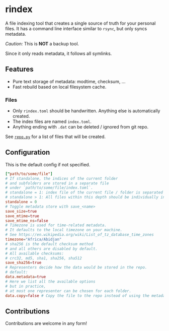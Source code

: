 # rindex

A file indexing tool that creates a single source of truth for your personal files.
It has a command line interface similar to `rsync`, but only syncs metadata.

_Caution:_ This is **NOT** a backup tool.

Since it only reads metadata,
it follows all symlinks.

## Features

* Pure text storage of metadata: modtime, checksum, ...
* Fast rebuild based on local filesystem cache.

### Files

* Only `rindex.toml` should be handwritten.
Anything else is automatically created.
* The index files are named `index.toml`.
* Anything ending with `.dat` can be deleted / ignored from git repo.

See [`repo.py`](rindex/repo.py) for a list of files that will be created.

## Configuration
This is the default config if not specified.
```toml
["path/to/some/file"]
# If standalone, the indices of the current folder
# and subfolders are stored in a separate file
# under `path/to/some/file/index.toml`.
# standalone = 1: index file of the current file / folder is separated
# standalone > 1: All files within this depth should be individually indexed
standalone = 0
# Toggle metadata store with save_<name>
save_size=true
save_mtime=true
save_mtime_ns=false
# Timezone is used for time-related metadata.
# It defaults to the local timezone on your machine.
# See https://en.wikipedia.org/wiki/List_of_tz_database_time_zones
timezone="Africa/Abidjan"
# sha256 is the default checksum method
# and all others are disabled by default.
# All available checksums:
# crc32, md5, sha1, sha256, sha512
save_sha256=true
# Representers decide how the data would be stored in the repo.
# default:
data.metadata=true
# Here we list all the available options
# but in practice,
# at most one representer can be chosen for each folder.
data.copy=false # Copy the file to the repo instead of using the metadata
```

## Contributions
Contributions are welcome in any form!
